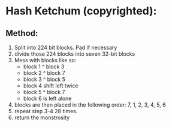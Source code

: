 # Hash Ketchum (copyrighted):

## Method:
1. Split into 224 bit blocks. Pad if necessary
2. divide those 224 blocks into seven 32-bit blocks
3. Mess with blocks like so:
    * block 1 ^ block 3
    * block 2 ^ block 7
    * block 3 ^ block 5
    * block 4 shift left twice
    * block 5 ^ block 7
    * block 6 is left alone
4. blocks are then placed in the following order: 7, 1, 2, 3, 4, 5, 6
5. repeat step 3-4 28 times.
6. return the monstrosity